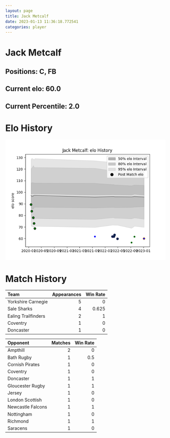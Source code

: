 ```yaml
---  
layout: page  
title: Jack Metcalf  
date: 2023-01-13 11:36:18.772541  
categories: player  
---
```

# Jack Metcalf

## Positions: C, FB

## Current elo: 60.0

## Current Percentile: 2.0

# Elo History


![elo history](history_JackMetcalf.png)
# Match History


| Team                |   Appearances |   Win Rate |
|:--------------------|--------------:|-----------:|
| Yorkshire Carnegie  |             5 |      0     |
| Sale Sharks         |             4 |      0.625 |
| Ealing Trailfinders |             2 |      1     |
| Coventry            |             1 |      0     |
| Doncaster           |             1 |      0     |

| Opponent          |   Matches |   Win Rate |
|:------------------|----------:|-----------:|
| Ampthill          |         2 |        0   |
| Bath Rugby        |         1 |        0.5 |
| Cornish Pirates   |         1 |        0   |
| Coventry          |         1 |        0   |
| Doncaster         |         1 |        1   |
| Gloucester Rugby  |         1 |        1   |
| Jersey            |         1 |        0   |
| London Scottish   |         1 |        0   |
| Newcastle Falcons |         1 |        1   |
| Nottingham        |         1 |        0   |
| Richmond          |         1 |        1   |
| Saracens          |         1 |        0   |